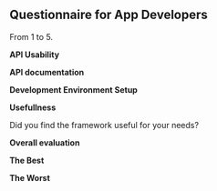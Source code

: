 ## Questionnaire for App Developers

From 1 to 5.

**API Usability**

**API  documentation**

**Development Environment Setup**

**Usefullness**

Did you find the framework useful for your needs?

**Overall evaluation**

**The Best**

**The Worst**
